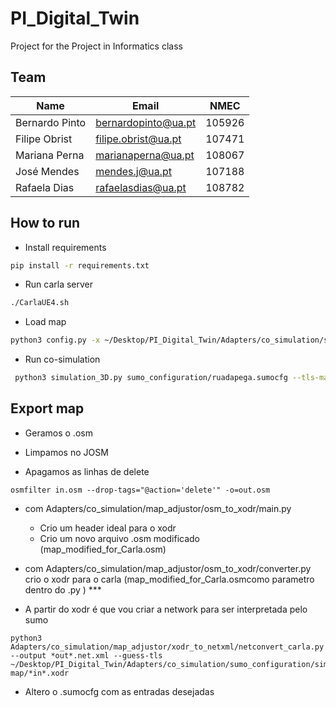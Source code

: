 # PI_Digital_Twin
Project for the Project in Informatics class

## Team

| Name           | **Email**            | NMEC   
| -------------  | -------------------- | ----- 
| Bernardo Pinto | bernardopinto@ua.pt  | 105926
| Filipe Obrist  | filipe.obrist@ua.pt  | 107471 
| Mariana Perna  | marianaperna@ua.pt   | 108067
| José Mendes    | mendes.j@ua.pt       | 107188
| Rafaela Dias   | rafaelasdias@ua.pt   | 108782

## How to run

- Install requirements
```bash
pip install -r requirements.txt
```

- Run carla server
```bash
./CarlaUE4.sh
```

- Load map
```bash
python3 config.py -x ~/Desktop/PI_Digital_Twin/Adapters/co_simulation/sumo_configuration/output.xodr
```

- Run co-simulation
```bash
 python3 simulation_3D.py sumo_configuration/ruadapega.sumocfg --tls-manager carla --sumo-gui
```


## Export map

- Geramos o .osm

- Limpamos no JOSM

- Apagamos as linhas de delete 

```
osmfilter in.osm --drop-tags="@action='delete'" -o=out.osm
```

- com Adapters/co_simulation/map_adjustor/osm_to_xodr/main.py
    - Crio um header ideal para o xodr
    - Crio um novo arquivo .osm modificado (map_modified_for_Carla.osm)
    
- com Adapters/co_simulation/map_adjustor/osm_to_xodr/converter.py crio o xodr para o carla (map_modified_for_Carla.osmcomo parametro dentro do .py ) ***

- A partir do xodr é que vou criar a network para ser interpretada pelo sumo
```
python3 Adapters/co_simulation/map_adjustor/xodr_to_netxml/netconvert_carla.py --output *out*.net.xml --guess-tls ~/Desktop/PI_Digital_Twin/Adapters/co_simulation/sumo_configuration/simple-map/*in*.xodr 
```

- Altero o .sumocfg com as entradas desejadas




